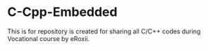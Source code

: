 # C-Cpp-Embedded
This is for repository is created for sharing all C/C++ codes during Vocational course by eRoxii.
